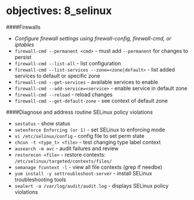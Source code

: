 # objectives: 8_selinux
####Firewalls
- *Configure firewall settings using firewall-config, firewall-cmd, or iptables*
- `firewall-cmd --permanent <cmd>`                     - must add `--permanent` for changes to persist
- `firewall-cmd --list-all`                            - list configuration
- `firewall-cmd --list-services --zone=<zone|default>` - list added services to default or specific zone
- `firewall-cmd --get-services`                        - available services to enable 
- `firewall-cmd --add-service=<service>`               - enable service in default zone
- `firewall-cmd --reload`                              - reload changes
- `firewall-cmd --get-default-zone`                    - see context of default zone

####Diagnose and address routine SELinux policy violations
- `sestatus`                              - show status
- `setenforce Enforcing (or 1)`           - set SELinux to enforcing mode
- `vi /etc/selinux/config`                - config file to set perm state
- `chcon -t <type_t> <file>`              - test changing type label context
- `ausearch -m avc`                       - audit failures and review
- `restorecon <file>`                     - restore contexts: `/etc/selinux/targeted/contexts/files/`
- `semanage fcontext -l`                  - view all file contexts (grep if needbe)
- `yum install -y settroubleshoot-server` - install SELinux troubleshooting tools
- `sealert -a /var/log/audit/audit.log`   - displays SELinux policy violations

